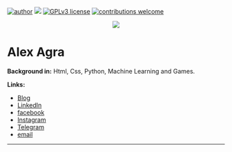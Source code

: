 [![author](https://img.shields.io/badge/author-alexagra-red.svg)](https://www.linkedin.com/in/alex-da-silva-agra/) [![](https://img.shields.io/badge/python-3.7+-blue.svg)](https://www.python.org/downloads/release/python-365/) [![GPLv3 license](https://img.shields.io/badge/License-GPLv3-blue.svg)](http://perso.crans.org/besson/LICENSE.html) [![contributions welcome](https://img.shields.io/badge/contributions-welcome-brightgreen.svg?style=flat)](https://github.com/devAgra)

<p align="center">
  <img src="banner.png" >
</p>

# Alex Agra

**Background in:** Html, Css, Python, Machine Learning and Games.

**Links:**
* [Blog](...)
* [LinkedIn](https://www.linkedin.com/in/alex-da-silva-agra/)
* [facebook](https://www.facebook.com/agra.alex/)
* [Instagram](https://www.instagram.com/_agra_2022/)
* [Telegram](https://t.me/devAgra88)
* [email](alex.agra1988@gmail.com)

---

